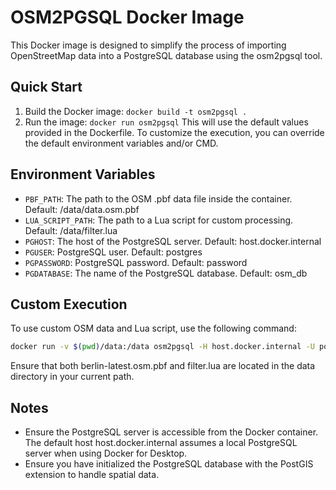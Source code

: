 # OSM2PGSQL Docker Image
This Docker image is designed to simplify the process of importing OpenStreetMap data into a PostgreSQL database using the osm2pgsql tool.

## Quick Start
1. Build the Docker image: `docker build -t osm2pgsql .`
2. Run the image: `docker run osm2pgsql` 
   This will use the default values provided in the Dockerfile. To customize the execution, you can override the default environment variables and/or CMD.

## Environment Variables
- `PBF_PATH`: The path to the OSM .pbf data file inside the container. Default: /data/data.osm.pbf
- `LUA_SCRIPT_PATH`: The path to a Lua script for custom processing. Default: /data/filter.lua
- `PGHOST`: The host of the PostgreSQL server. Default: host.docker.internal
- `PGUSER`: PostgreSQL user. Default: postgres
- `PGPASSWORD`: PostgreSQL password. Default: password
- `PGDATABASE`: The name of the PostgreSQL database. Default: osm_db

## Custom Execution
To use custom OSM data and Lua script, use the following command:
```bash
docker run -v $(pwd)/data:/data osm2pgsql -H host.docker.internal -U postgres -d osmberlin -O flex -S /data/filter.lua /data/berlin-latest.osm.pbf
```
Ensure that both berlin-latest.osm.pbf and filter.lua are located in the data directory in your current path.

## Notes
- Ensure the PostgreSQL server is accessible from the Docker container. The default host host.docker.internal assumes a local PostgreSQL server when using Docker for Desktop.
- Ensure you have initialized the PostgreSQL database with the PostGIS extension to handle spatial data.
